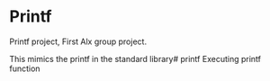 # Printf



Printf project, First Alx group project.

This mimics the printf in the standard library# printf
Executing printf function
